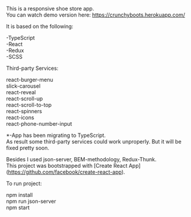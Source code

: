 
This is a responsive shoe store app.  
You can watch demo version here: https://crunchyboots.herokuapp.com/

It is based on the following:  

-TypeScript  
-React  
-Redux  
-SCSS  
  
Third-party Services:  
  
react-burger-menu  
slick-carousel  
react-reveal  
react-scroll-up  
react-scroll-to-top  
react-spinners  
react-icons  
react-phone-number-input  

*-App has been migrating to TypeScript.  
As result some third-party services could work unproperly. 
But it will be fixed pretty soon.     

Besides I used json-server, BEM-methodology, Redux-Thunk.  
This project was bootstrapped with [Create React App]  
(https://github.com/facebook/create-react-app).  
  
To run project:  
  
npm install  
npm run json-server  
npm start  
